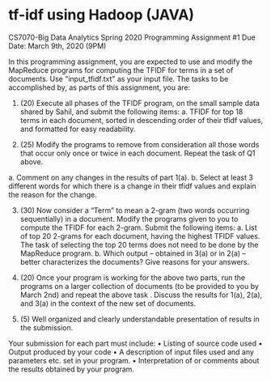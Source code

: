 # tf-idf using Hadoop (JAVA) 
CS7070-Big Data Analytics
Spring 2020
Programming Assignment #1
Due Date:  March 9th, 2020 (9PM)

In this programming assignment, you are expected to use and modify the MapReduce programs for computing the TFIDF for terms in a set of documents. Use "input_tfidf.txt" as your input file. The tasks to be accomplished by, as parts of this assignment,  you are:

1.	(20) Execute all phases of the TFIDF program, on the small sample data shared by Sahil, and submit the following items:
a.	TFIDF for top 18 terms in each document, sorted in descending order of their tfidf values, and formatted for easy readability.

2.	 (25) Modify the programs to remove from consideration all those words that occur only once or twice in each document. Repeat the task of Q1 above. 

a. Comment on any changes in the results of part 1(a). 
b. Select at least 3 different words for which there is a change in their tfidf values and explain the reason for the change.

3.	(30) Now consider a “Term” to mean a 2-gram (two words occurring sequentially) in a document. Modify the programs given to you to compute the TFIDF for each 2-gram. Submit the following items:
a.	List of top 20 2-grams for each document, having the highest TFIDF values. The task of selecting the top 20 terms does not need to be done by the MapReduce program.
b.	Which output – obtained in 3(a) or in 2(a) – better characterizes the documents? Give reasons for your answers.

4.	(20) Once your program is working for the above two parts, run the programs on a larger collection of documents (to be provided to you by March 2nd) and repeat the above task . Discuss the results for 1(a), 2(a), and 3(a) in the context of the new set of documents. 

5.	(5) Well organized and clearly understandable presentation of results in the submission.


Your submission for each part must include:
•	Listing of source code used
•	Output produced by your code
•	A description of input files used and any parameters etc. set in your program.
•	Interpretation of or comments about the results obtained by your program.


